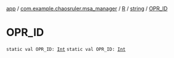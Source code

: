 [app](../../../index.md) / [com.example.chaosruler.msa_manager](../../index.md) / [R](../index.md) / [string](index.md) / [OPR_ID](.)

# OPR_ID

`static val OPR_ID: `[`Int`](https://kotlinlang.org/api/latest/jvm/stdlib/kotlin/-int/index.html)
`static val OPR_ID: `[`Int`](https://kotlinlang.org/api/latest/jvm/stdlib/kotlin/-int/index.html)